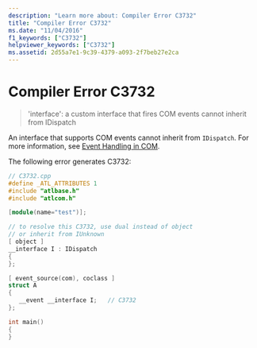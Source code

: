 ```yaml
---
description: "Learn more about: Compiler Error C3732"
title: "Compiler Error C3732"
ms.date: "11/04/2016"
f1_keywords: ["C3732"]
helpviewer_keywords: ["C3732"]
ms.assetid: 2d55a7e1-9c39-4379-a093-2f7beb27e2ca
---
```

# Compiler Error C3732

> 'interface': a custom interface that fires COM events cannot inherit from IDispatch

An interface that supports COM events cannot inherit from `IDispatch`. For more information, see [Event Handling in COM](../../cpp/event-handling-in-com.md).

The following error generates C3732:

```cpp
// C3732.cpp
#define _ATL_ATTRIBUTES 1
#include "atlbase.h"
#include "atlcom.h"

[module(name="test")];

// to resolve this C3732, use dual instead of object
// or inherit from IUnknown
[ object ]
__interface I : IDispatch
{
};

[ event_source(com), coclass ]
struct A
{
   __event __interface I;   // C3732
};

int main()
{
}
```
